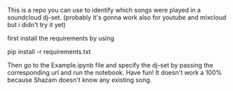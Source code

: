 This is a repo you can use to identify which songs were played in a
soundcloud dj-set. (probably it's gonna work also for youtube and mixcloud
but i didn't try it yet)

first install the requirements by using

pip install -r requirements.txt

Then go to the Example.ipynb file and specify the dj-set by passing the
corresponding url and run the notebook. Have fun! It doesn't work a 100% because
Shazam doesn't know any existing song.
